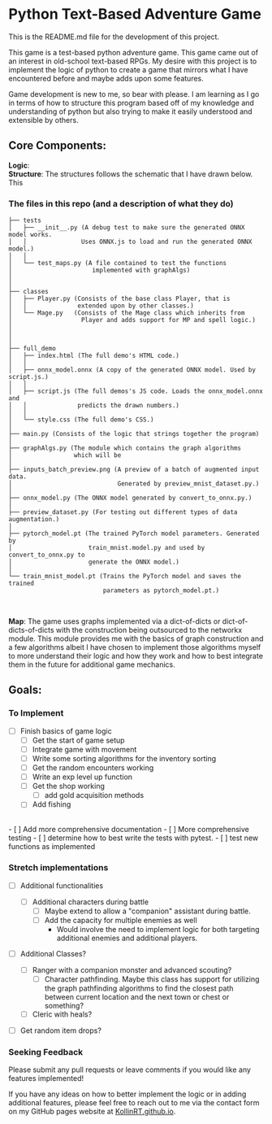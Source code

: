 # Python Text-Based Adventure Game
This is the README.md file for the development of this project.

This game is a test-based python adventure game. This game came out of an interest in old-school text-based RPGs. My desire with this project is to implement the logic of python to create a game that mirrors what I have encountered before and maybe adds upon some features.

Game development is new to me, so bear with please. I am learning as I go in terms of how to structure this program based off of my knowledge and understanding of python but also trying to make it easily understood and extensible by others.

## Core Components:
**Logic**:   <br>
**Structure**: The structures follows the schematic that I have drawn below. This
### The files in this repo (and a description of what they do)
```
├── tests
│   ├── __init__.py (A debug test to make sure the generated ONNX model works.
│   │               Uses ONNX.js to load and run the generated ONNX model.)
│   │
│   └── test_maps.py (A file contained to test the functions
│                      implemented with graphAlgs)
│
│
├── classes
│   ├── Player.py (Consists of the base class Player, that is
│   │              extended upon by other classes.)
│   └── Mage.py   (Consists of the Mage class which inherits from
│                   Player and adds support for MP and spell logic.)
│
│
│
├── full_demo
│   ├── index.html (The full demo's HTML code.)
│   │
│   ├── onnx_model.onnx (A copy of the generated ONNX model. Used by script.js.)
│   │
│   ├── script.js (The full demos's JS code. Loads the onnx_model.onnx and
│   │              predicts the drawn numbers.)
│   │
│   └── style.css (The full demo's CSS.)
│                            
├── main.py (Consists of the logic that strings together the program)
│
├── graphAlgs.py (The module which contains the graph algorithms
│                 which will be
│                             
├── inputs_batch_preview.png (A preview of a batch of augmented input data.
│                             Generated by preview_mnist_dataset.py.)
│
├── onnx_model.py (The ONNX model generated by convert_to_onnx.py.)
│
├── preview_dataset.py (For testing out different types of data augmentation.)
│
├── pytorch_model.pt (The trained PyTorch model parameters. Generated by
│                     train_mnist.model.py and used by convert_to_onnx.py to
│                     generate the ONNX model.)
│
└── train_mnist_model.pt (Trains the PyTorch model and saves the trained
                          parameters as pytorch_model.pt.)
```

<br>

**Map**: The game uses graphs implemented via a dict-of-dicts or dict-of-dicts-of-dicts with the construction being outsourced to the networkx module. This module provides me with the basics of graph construction and a few algorithms albeit I have chosen to implement those algorithms myself to more understand their logic and how they work and how to best integrate them in the future for additional game mechanics. <br>

## Goals:
### To Implement
- [ ] Finish basics of game logic  
  - [ ] Get the start of game setup
  - [ ] Integrate game with movement
  - [ ] Write some sorting algorithms for the inventory sorting  
  - [ ] Get the random encounters working
  - [ ] Write an exp level up function
  - [ ] Get the shop working
    - [ ] add gold acquisition methods
  - [ ] Add fishing
<br>
- [ ] Add more comprehensive documentation
- [ ] More comprehensive testing
  - [ ] determine how to best write the tests with pytest.  
  - [ ] test new functions as implemented
<br>

### Stretch implementations
- [ ] Additional functionalities  
  - [ ] Additional characters during battle
    - [ ] Maybe extend to allow a "companion" assistant during battle.
    - [ ] Add the capacity for multiple enemies as well
      - Would involve the need to implement logic for both targeting additional enemies and additional players.
- [ ] Additional Classes?
  - [ ] Ranger with a companion monster and advanced scouting?
    - [ ] Character pathfinding. Maybe this class has support for utilizing the graph pathfinding algorithms to find the closest path between current location and the next town or chest or something?
  - [ ] Cleric with heals?
- [ ] Get random item drops?


### Seeking Feedback
Please submit any pull requests or leave comments if you would like any features implemented!

If you have any ideas on how to better implement the logic or in adding additional features, please feel free to reach out to me via the contact form on my GitHub pages website at [KollinRT.github.io](https://kollinrt.github.io/).


<!-- ### Completed Column ✓
- [x] Completed task title  
 -->
<!-- ### To Implement
- [ ] Task title ~3d #type @name yyyy-mm-dd  
  - [ ] Sub-task or description   -->
